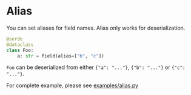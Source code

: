 # Alias

You can set aliases for field names. Alias only works for deserialization.

```python
@serde
@dataclass
class Foo:
    a: str = field(alias=["b", "c"])
```

`Foo` can be deserialized from either `{"a": "..."}`, `{"b": "..."}` or `{"c": "..."}`.

For complete example, please see [examples/alias.py](https://github.com/yukinarit/pyserde/blob/main/examples/alias.py)
